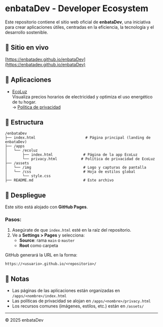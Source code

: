 # enbataDev - Developer Ecosystem

Este repositorio contiene el sitio web oficial de **enbataDev**, una iniciativa para crear aplicaciones útiles, centradas en la eficiencia, la tecnología y el desarrollo sostenible.

## 🔗 Sitio en vivo

[https://enbatadev.github.io/enbataDev](https://enbatadev.github.io/enbataDev)

## 📱 Aplicaciones

- [EcoLuz](./apps/ecoluz/index.html)  
  Visualiza precios horarios de electricidad y optimiza el uso energético de tu hogar.  
  → [Política de privacidad](./apps/ecoluz/privacy.html)

## 📁 Estructura

```
/enbataDev
├── index.html                       # Página principal (landing de enbataDev)
├── /apps
│   └── /ecoluz
│       ├── index.html              # Página de la app EcoLuz
│       └── privacy.html           # Política de privacidad de EcoLuz
├── /assets
│   └── /img                        # Logo y capturas de pantalla
│   └── /css                        # Hoja de estilos global
│       └── style.css
├── README.md                       # Este archivo
```

## 🚀 Despliegue

Este sitio está alojado con **GitHub Pages**.

### Pasos:
1. Asegúrate de que `index.html` esté en la raíz del repositorio.
2. Ve a **Settings > Pages** y selecciona:
   - **Source**: rama `main` o `master`
   - **Root** como carpeta

GitHub generará la URL en la forma:

```
https://<usuario>.github.io/<repositorio>/
```

## 📌 Notas

- Las páginas de las aplicaciones están organizadas en `/apps/<nombre>/index.html`
- Las políticas de privacidad se alojan en `/apps/<nombre>/privacy.html`
- Los recursos comunes (imágenes, estilos, etc.) están en `/assets/`

---

© 2025 enbataDev